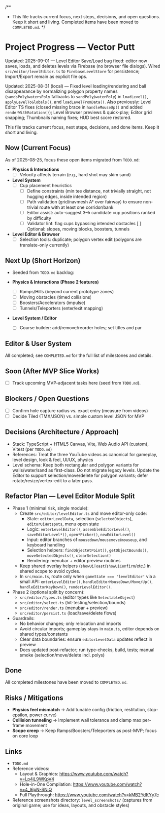   /**
   * This file tracks current focus, next steps, decisions, and open questions. Keep it short and living. Completed items have been moved to `COMPLETED.md`.
   */

# Project Progress — Vector Putt

Updated: 2025-09-01 — Level Editor Save/Load bug fixed: editor now saves, loads, and deletes levels via Firebase (no browser file dialogs). Wired `src/editor/levelEditor.ts` to `FirebaseLevelStore` for persistence; Import/Export remain as explicit file ops.

Updated: 2025-08-31 (local) — Fixed level loading/rendering and ball disappearance by normalizing polygon property names (`sandsPoly`/`watersPoly` fallbacks to `sandPoly`/`waterPoly`) in `loadLevel()`, `applyLevelToGlobals()`, and `loadLevelFromData()`. Also previously: Level Editor TS fixes (closed missing brace in `handleMouseUp()` and added `renderWithRotation()`); Level Browser previews & quick-play; Editor grid snapping; Thumbnails naming fixes; HUD best score restored.

This file tracks current focus, next steps, decisions, and done items. Keep it short and living.

## Now (Current Focus)
As of 2025-08-25, focus these open items migrated from `TODO.md`:

- **Physics & Interactions**
  - [ ] Velocity affects terrain (e.g., hard shot may skim sand)
  
- **Level System**
  - [ ] Cup placement heuristics
    - [ ] Define constraints (min tee distance, not trivially straight, not hugging edges, inside intended region)
    - [ ] Path validation (grid/navmesh A* over fairway) to ensure non-trivial route with at least one corridor/bank
    - [ ] Editor assist: auto-suggest 3–5 candidate cup positions ranked by difficulty
    - [ ] Validator lint: flag cups bypassing intended obstacles
    [ ] Optional: slopes, moving blocks, boosters, tunnels

- **Level Editor & Browser**
  - [ ] Selection tools: duplicate; polygon vertex edit (polygons are translate-only currently)

## Next Up (Short Horizon)
- Seeded from `TODO.md` backlog:

- **Physics & Interactions (Phase 2 features)**
  - [ ] Ramps/Hills (beyond current prototype zones)
  - [ ] Moving obstacles (timed collisions)
  - [ ] Boosters/Accelerators (impulse)
  - [ ] Tunnels/Teleporters (enter/exit mapping)

- **Level System / Editor**
  - [ ] Course builder: add/remove/reorder holes; set titles and par

## Editor & User System
All completed; see `COMPLETED.md` for the full list of milestones and details.

## Soon (After MVP Slice Works)
- [ ] Track upcoming MVP-adjacent tasks here (seed from `TODO.md`).

## Blockers / Open Questions
- [ ] Confirm hole capture radius vs. exact entry (measure from videos)
- [ ] Decide Tiled (TMX/JSON) vs. simple custom level JSON for MVP

## Decisions (Architecture / Approach)
- Stack: TypeScript + HTML5 Canvas, Vite, Web Audio API (custom), Vitest (per `TODO.md`)
- References: Treat the three YouTube videos as canonical for gameplay, level design, look & feel, UI/UX, physics
 - Level schema: Keep both rectangular and polygon variants for walls/water/sand as first-class. Do not migrate legacy levels. Update the Editor to support selection/move/delete for polygon variants; defer rotate/resize/vertex-edit to a later pass.

## Refactor Plan — Level Editor Module Split

 - Phase 1 (minimal risk, single module):
   - Create `src/editor/levelEditor.ts` and move editor-only code:
     - State: `editorLevelData`, selection (`selectedObjects`), `editorUiHotspots`, menu open state
     - Logic: `enterLevelEditor()`, `assembleEditorLevel()`, `saveEditorLevel*()`, `open*Picker()`, `newEditorLevel()`
     - Input: editor branches of `mousedown`/`mousemove`/`mouseup`, and keyboard handling
     - Selection helpers: `findObjectAtPoint()`, `getObjectBounds()`, `moveSelectedObjects()`, `clearSelection()`
     - Rendering: menubar + editor preview routines
   - Keep shared overlay helpers (`showUiToast`/`showUiConfirm`/etc.) in shared scope to avoid cycles.
   - In `src/main.ts`, route only when `gameState === 'levelEditor'` via a small API: `enterLevelEditor()`, `handleEditorMouseDown/Move/Up()`, `handleEditorKeyDown()`, `renderLevelEditor()`.
 - Phase 2 (optional split by concern):
   - `src/editor/types.ts` (editor types like `SelectableObject`)
   - `src/editor/select.ts` (hit-testing/selection/bounds)
   - `src/editor/render.ts` (menubar + preview)
   - `src/editor/persist.ts` (load/save/delete flows)
 - Guardrails:
   - No behavior changes; only relocation and imports
   - Avoid circular imports; gameplay stays in `main.ts`, editor depends on shared types/constants
   - Clear data boundaries: ensure `editorLevelData` updates reflect in preview
   - Docs updated post-refactor; run type-checks, build, tests; manual smoke (selection/move/delete incl. polys)

## Done
All completed milestones have been moved to `COMPLETED.md`.

## Risks / Mitigations
- **Physics feel mismatch** → Add tunable config (friction, restitution, stop-epsilon, power curve)
- **Collision tunneling** → Implement wall tolerance and clamp max per-frame movement
- **Scope creep** → Keep Ramps/Boosters/Teleporters as post-MVP; focus on core loop

## Links
- `TODO.md`
- Reference videos:
  - Layout & Graphics: https://www.youtube.com/watch?v=Lp4iL9WKpV4
  - Hole-in-One Compilation: https://www.youtube.com/watch?v=4_I6pN-SNiQ
  - Full Playthrough: https://www.youtube.com/watch?v=kMB2YdKYy7c
 - Reference screenshots directory: `level_screenshots/` (captures from original game; use for ideas, layouts, and obstacle styles)
